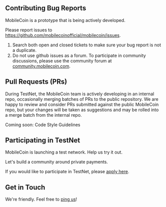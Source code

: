## Contributing Bug Reports

MobileCoin is a prototype that is being actively developed.

Please report issues to https://github.com/mobilecoinofficial/mobilecoin/issues.

1. Search both open and closed tickets to make sure your bug report is not a duplicate.
1. Do not use github issues as a forum. To participate in community discussions, please use the community forum at [community.mobilecoin.com](https://community.mobilecoin.com).

## Pull Requests (PRs)

During TestNet, the MobileCoin team is actively developing in an internal repo, occasionally merging batches of PRs to the public repository. We are happy to review and consider PRs submitted against the public MobileCoin repo, but your changes will be taken as suggestions and may be rolled into a merge batch from the internal repo.

Coming soon: Code Style Guidelines

## Participating in TestNet

MobileCoin is launching a test network. Help us try it out.

Let's build a community around private payments.

If you would like to participate in TestNet, please [apply here](https://forms.gle/ULNjA6cMxCD5XNyT7).

## Get in Touch

We're friendly. Feel free to [ping us](testnet@mobilecoin.com)!

